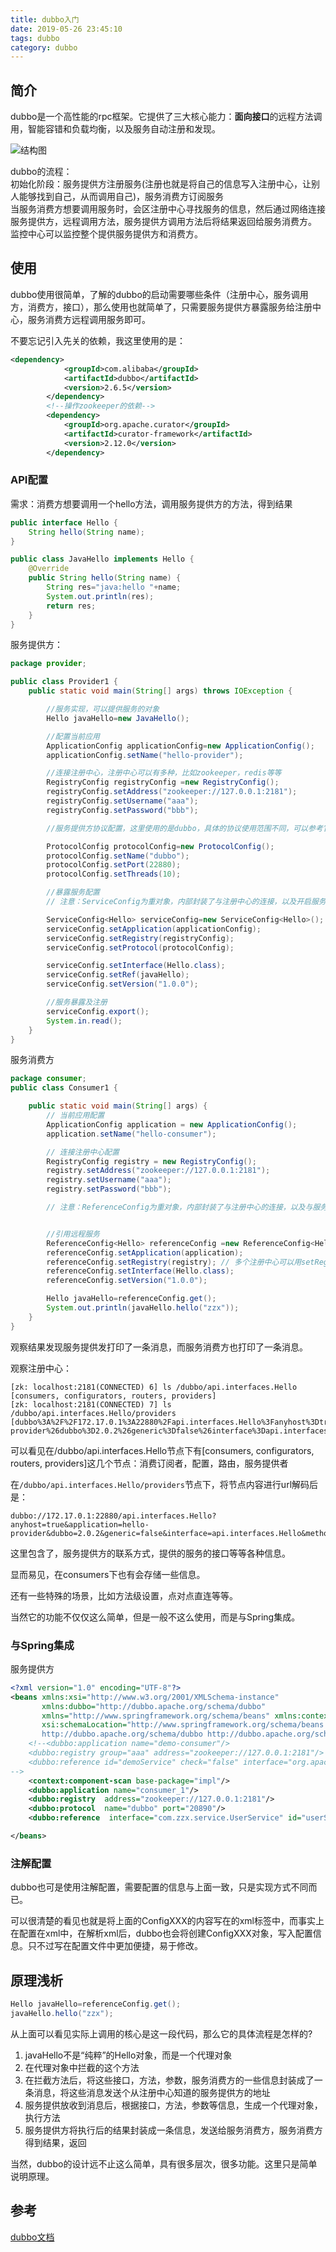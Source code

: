 ```yaml
---
title: dubbo入门
date: 2019-05-26 23:45:10
tags: dubbo
category: dubbo
---
```



## 简介
dubbo是一个高性能的rpc框架。它提供了三大核心能力：**面向接口**的远程方法调用，智能容错和负载均衡，以及服务自动注册和发现。
<!--more-->

![结构图](dubbo入门/dubbo.png)

dubbo的流程：  
初始化阶段：服务提供方注册服务(注册也就是将自己的信息写入注册中心，让别人能够找到自己，从而调用自己)，服务消费方订阅服务   
当服务消费方想要调用服务时，会区注册中心寻找服务的信息，然后通过网络连接服务提供方，远程调用方法，服务提供方调用方法后将结果返回给服务消费方。    
监控中心可以监控整个提供服务提供方和消费方。    

## 使用

dubbo使用很简单，了解的dubbo的启动需要哪些条件（注册中心，服务调用方，消费方，接口），那么使用也就简单了，只需要服务提供方暴露服务给注册中心，服务消费方远程调用服务即可。

不要忘记引入先关的依赖，我这里使用的是：  

```xml
<dependency>
            <groupId>com.alibaba</groupId>
            <artifactId>dubbo</artifactId>
            <version>2.6.5</version>
        </dependency>
        <!--操作zookeeper的依赖-->
        <dependency>
            <groupId>org.apache.curator</groupId>
            <artifactId>curator-framework</artifactId>
            <version>2.12.0</version>
        </dependency>
```

### API配置

需求：消费方想要调用一个hello方法，调用服务提供方的方法，得到结果   

```java
public interface Hello {
    String hello(String name);
}

public class JavaHello implements Hello {
    @Override
    public String hello(String name) {
        String res="java:hello "+name;
        System.out.println(res);
        return res;
    }
}

```

服务提供方：
```java
package provider;

public class Provider1 {
    public static void main(String[] args) throws IOException {

        //服务实现，可以提供服务的对象
        Hello javaHello=new JavaHello();

        //配置当前应用
        ApplicationConfig applicationConfig=new ApplicationConfig();
        applicationConfig.setName("hello-provider");

        //连接注册中心，注册中心可以有多种，比如zookeeper，redis等等
        RegistryConfig registryConfig =new RegistryConfig();
        registryConfig.setAddress("zookeeper://127.0.0.1:2181");
        registryConfig.setUsername("aaa");
        registryConfig.setPassword("bbb");

        //服务提供方协议配置，这里使用的是dubbo，具体的协议使用范围不同，可以参考官方文档

        ProtocolConfig protocolConfig=new ProtocolConfig();
        protocolConfig.setName("dubbo");
        protocolConfig.setPort(22880);
        protocolConfig.setThreads(10);

        //暴露服务配置
        // 注意：ServiceConfig为重对象，内部封装了与注册中心的连接，以及开启服务端口

        ServiceConfig<Hello> serviceConfig=new ServiceConfig<Hello>();
        serviceConfig.setApplication(applicationConfig);
        serviceConfig.setRegistry(registryConfig);
        serviceConfig.setProtocol(protocolConfig);

        serviceConfig.setInterface(Hello.class);
        serviceConfig.setRef(javaHello);
        serviceConfig.setVersion("1.0.0");

        //服务暴露及注册
        serviceConfig.export();
        System.in.read();
    }
}
```

服务消费方
```java
package consumer;
public class Consumer1 {

    public static void main(String[] args) {
        // 当前应用配置
        ApplicationConfig application = new ApplicationConfig();
        application.setName("hello-consumer");

        // 连接注册中心配置
        RegistryConfig registry = new RegistryConfig();
        registry.setAddress("zookeeper://127.0.0.1:2181");
        registry.setUsername("aaa");
        registry.setPassword("bbb");

        // 注意：ReferenceConfig为重对象，内部封装了与注册中心的连接，以及与服务提供方的连接


        //引用远程服务
        ReferenceConfig<Hello> referenceConfig =new ReferenceConfig<Hello>();
        referenceConfig.setApplication(application);
        referenceConfig.setRegistry(registry); // 多个注册中心可以用setRegistries()
        referenceConfig.setInterface(Hello.class);
        referenceConfig.setVersion("1.0.0");

        Hello javaHello=referenceConfig.get();
        System.out.println(javaHello.hello("zzx"));
    }
}

```

观察结果发现服务提供发打印了一条消息，而服务消费方也打印了一条消息。

观察注册中心：
```
[zk: localhost:2181(CONNECTED) 6] ls /dubbo/api.interfaces.Hello
[consumers, configurators, routers, providers]
[zk: localhost:2181(CONNECTED) 7] ls /dubbo/api.interfaces.Hello/providers
[dubbo%3A%2F%2F172.17.0.1%3A22880%2Fapi.interfaces.Hello%3Fanyhost%3Dtrue%26application%3Dhello-provider%26dubbo%3D2.0.2%26generic%3Dfalse%26interface%3Dapi.interfaces.Hello%26methods%3Dhello%26pid%3D23265%26revision%3D1.0.0%26side%3Dprovider%26threads%3D10%26timestamp%3D1558959362483%26version%3D1.0.0]

```
可以看见在/dubbo/api.interfaces.Hello节点下有[consumers, configurators, routers, providers]这几个节点：消费订阅者，配置，路由，服务提供者 

在`/dubbo/api.interfaces.Hello/providers`节点下，将节点内容进行url解码后是：    
```
dubbo://172.17.0.1:22880/api.interfaces.Hello?anyhost=true&application=hello-provider&dubbo=2.0.2&generic=false&interface=api.interfaces.Hello&methods=hello&pid=23265&revision=1.0.0&side=provider&threads=10&timestamp=1558959362483&version=1.0.0
```

这里包含了，服务提供方的联系方式，提供的服务的接口等等各种信息。

显而易见，在consumers下也有会存储一些信息。

还有一些特殊的场景，比如方法级设置，点对点直连等等。

当然它的功能不仅仅这么简单，但是一般不这么使用，而是与Spring集成。


### 与Spring集成

服务提供方
```xml
<?xml version="1.0" encoding="UTF-8"?>
<beans xmlns:xsi="http://www.w3.org/2001/XMLSchema-instance"
       xmlns:dubbo="http://dubbo.apache.org/schema/dubbo"
       xmlns="http://www.springframework.org/schema/beans" xmlns:context="http://www.springframework.org/schema/context"
       xsi:schemaLocation="http://www.springframework.org/schema/beans http://www.springframework.org/schema/beans/spring-beans.xsd
       http://dubbo.apache.org/schema/dubbo http://dubbo.apache.org/schema/dubbo/dubbo.xsd http://www.springframework.org/schema/context http://www.springframework.org/schema/context/spring-context.xsd">
    <!--<dubbo:application name="demo-consumer"/>
    <dubbo:registry group="aaa" address="zookeeper://127.0.0.1:2181"/>
    <dubbo:reference id="demoService" check="false" interface="org.apache.dubbo.samples.basic.api.DemoService"/>
-->
    <context:component-scan base-package="impl"/>
    <dubbo:application name="consumer_1"/>
    <dubbo:registry  address="zookeeper://127.0.0.1:2181"/>
    <dubbo:protocol  name="dubbo" port="20890"/>
    <dubbo:reference  interface="com.zzx.service.UserService" id="userService"/>

</beans>

```

### 注解配置
dubbo也可是使用注解配置，需要配置的信息与上面一致，只是实现方式不同而已。


可以很清楚的看见也就是将上面的ConfigXXX的内容写在的xml标签中，而事实上在配置在xml中，在解析xml后，dubbo也会将创建ConfigXXX对象，写入配置信息。只不过写在配置文件中更加便捷，易于修改。


## 原理浅析

```java
Hello javaHello=referenceConfig.get();
javaHello.hello("zzx");
```
从上面可以看见实际上调用的核心是这一段代码，那么它的具体流程是怎样的?

1. javaHello不是“纯粹”的Hello对象，而是一个代理对象
2. 在代理对象中拦截的这个方法
3. 在拦截方法后，将这些接口，方法，参数，服务消费方的一些信息封装成了一条消息，将这些消息发送个从注册中心知道的服务提供方的地址
4. 服务提供放收到消息后，根据接口，方法，参数等信息，生成一个代理对象，执行方法
5. 服务提供方将执行后的结果封装成一条信息，发送给服务消费方，服务消费方得到结果，返回

当然，dubbo的设计远不止这么简单，具有很多层次，很多功能。这里只是简单说明原理。


## 参考

[dubbo文档](http://dubbo.apache.org/zh-cn/)